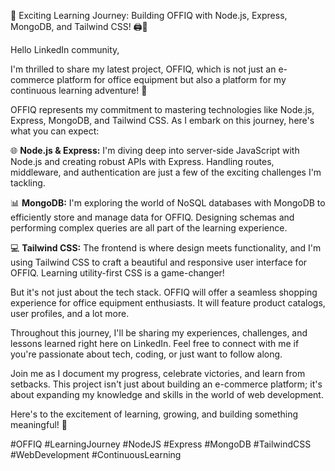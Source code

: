 🚀 Exciting Learning Journey: Building OFFIQ with Node.js, Express, MongoDB, and Tailwind CSS! 🖨️💼

Hello LinkedIn community,

I'm thrilled to share my latest project, OFFIQ, which is not just an e-commerce platform for office equipment but also a platform for my continuous learning adventure! 🎉

OFFIQ represents my commitment to mastering technologies like Node.js, Express, MongoDB, and Tailwind CSS. As I embark on this journey, here's what you can expect:

🌐 **Node.js & Express:** I'm diving deep into server-side JavaScript with Node.js and creating robust APIs with Express. Handling routes, middleware, and authentication are just a few of the exciting challenges I'm tackling.

📊 **MongoDB:** I'm exploring the world of NoSQL databases with MongoDB to efficiently store and manage data for OFFIQ. Designing schemas and performing complex queries are all part of the learning experience.

💻 **Tailwind CSS:** The frontend is where design meets functionality, and I'm using Tailwind CSS to craft a beautiful and responsive user interface for OFFIQ. Learning utility-first CSS is a game-changer!

But it's not just about the tech stack. OFFIQ will offer a seamless shopping experience for office equipment enthusiasts. It will feature product catalogs, user profiles, and a lot more.

Throughout this journey, I'll be sharing my experiences, challenges, and lessons learned right here on LinkedIn. Feel free to connect with me if you're passionate about tech, coding, or just want to follow along.

Join me as I document my progress, celebrate victories, and learn from setbacks. This project isn't just about building an e-commerce platform; it's about expanding my knowledge and skills in the world of web development.

Here's to the excitement of learning, growing, and building something meaningful! 🌟

#OFFIQ #LearningJourney #NodeJS #Express #MongoDB #TailwindCSS #WebDevelopment #ContinuousLearning